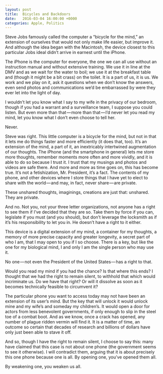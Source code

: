 ```yaml
---
layout: post
title:  Bicycles and Backdoors
date:   2016-03-04 16:00:00 +0000
categories: Apple, Politics
---
```


Steve Jobs famously called the computer a “bicycle for the mind,” an extension of ourselves that would not only make life easier, but improve it. And although the idea began with the Macintosh, the device closest to this particular Jobs ideal didn’t arrive in earnest until the iPhone.

The iPhone is the computer for everyone, the one we can all use without an instruction manual and without extensive training. We use it in line at the DMV and as we wait for the water to boil; we use it at the breakfast table and (though it might be a bit crass) on the toilet. It is a part of us, it is us. We work and we play on it, ask it questions when we don’t know the answers, even send photos and communications we’d be embarrassed by were they ever let into the light of day.

I wouldn’t let you know what I say to my wife in the privacy of our bedroom, though if you had a warrant and a surveillance team, I suppose you could listen. But even more than that — more than that — I’d never let you read my mind, let you know what I don’t even choose to tell her.

Never.

Steve was right. This little computer is a bicycle for the mind, but not in that it lets me do things faster and more efficiently (it does that, too). It’s an extension of the mind, a part of it, an inextricably intertwined augmentation of our thoughts. The iPhone (and the smartphone in general) lets me store more thoughts, remember moments more often and more vividly, and it is able to do so because I trust it. I trust that my musings and photos and videos are safe there. And more and more as time goes on, this has become true.
It’s not a fetishization, Mr. President, it’s a fact. The contents of my phone, and other devices where I store things that I have yet to elect to share with the world — and may, in fact, never share — are private.

These unshared thoughts, imaginings, creations are just that: unshared.
They are private.

And no. Not you, not your three letter organizations, not anyone has a right to see them if I’ve decided that they are so. Take them by force if you can, legislate if you must (and you should), but don’t leverage the locksmith as if it’s his responsibility to let you in. He doesn’t have a right to it either.

This device is a digital extension of my mind, a container for my thoughts, a memory of more precise capacity and greater longevity, a secret part of who I am, that I may open to you if I so choose. There is a key, but like the one for my biological mind, I and only I am the single person who may use it.

No one — not even the President of the United States — has a right to that.

Would you read my mind if you had the chance? Is that where this ends? I thought that we had the right to remain silent, to withhold that which would incriminate us. Do we have that right? Or will it dissolve as soon as it becomes technically feasible to circumvent it?

The particular phone you want to access today may not have been an extension of its user’s mind. But the key that will unlock it would unlock mine and my wife’s and someday my children’s. It would open a door for actors from less benevolent governments, if only enough to slip in the steel toe of a combat boot. And as we know, once a crack has opened, any number of plague ridden vermin will find it. It is a matter of time, an outcome so certain that decades of research and billions of dollars have only just been able to stave it off.

And so, though I have the right to remain silent, I choose to say this: many have claimed that this case is not about one phone (the government seems to see it otherwise). I will contradict them, arguing that it is about precisely this one phone because one is all. By opening one, you’ve opened them all.

By weakening one, you weaken us all.